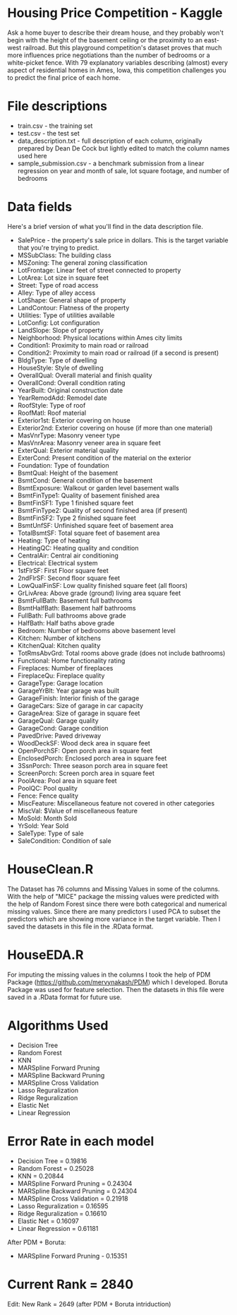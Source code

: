 # Housing Price Competition - Kaggle
Ask a home buyer to describe their dream house, and they probably won't begin with the height of the basement ceiling or the proximity to an east-west railroad. But this playground competition's dataset proves that much more influences price negotiations than the number of bedrooms or a white-picket fence.  With 79 explanatory variables describing (almost) every aspect of residential homes in Ames, Iowa, this competition challenges you to predict the final price of each home.


# File descriptions
- train.csv - the training set
- test.csv - the test set
- data_description.txt - full description of each column, originally prepared by Dean De Cock but lightly edited to match the column names used here
- sample_submission.csv - a benchmark submission from a linear regression on year and month of sale, lot square footage, and number of bedrooms


# Data fields
Here's a brief version of what you'll find in the data description file.

- SalePrice - the property's sale price in dollars. This is the target variable that you're trying to predict.
- MSSubClass: The building class
- MSZoning: The general zoning classification
- LotFrontage: Linear feet of street connected to property
- LotArea: Lot size in square feet
- Street: Type of road access
- Alley: Type of alley access
- LotShape: General shape of property
- LandContour: Flatness of the property
- Utilities: Type of utilities available
- LotConfig: Lot configuration
- LandSlope: Slope of property
- Neighborhood: Physical locations within Ames city limits
- Condition1: Proximity to main road or railroad
- Condition2: Proximity to main road or railroad (if a second is present)
- BldgType: Type of dwelling
- HouseStyle: Style of dwelling
- OverallQual: Overall material and finish quality
- OverallCond: Overall condition rating
- YearBuilt: Original construction date
- YearRemodAdd: Remodel date
- RoofStyle: Type of roof
- RoofMatl: Roof material
- Exterior1st: Exterior covering on house
- Exterior2nd: Exterior covering on house (if more than one material)
- MasVnrType: Masonry veneer type
- MasVnrArea: Masonry veneer area in square feet
- ExterQual: Exterior material quality
- ExterCond: Present condition of the material on the exterior
- Foundation: Type of foundation
- BsmtQual: Height of the basement
- BsmtCond: General condition of the basement
- BsmtExposure: Walkout or garden level basement walls
- BsmtFinType1: Quality of basement finished area
- BsmtFinSF1: Type 1 finished square feet
- BsmtFinType2: Quality of second finished area (if present)
- BsmtFinSF2: Type 2 finished square feet
- BsmtUnfSF: Unfinished square feet of basement area
- TotalBsmtSF: Total square feet of basement area
- Heating: Type of heating
- HeatingQC: Heating quality and condition
- CentralAir: Central air conditioning
- Electrical: Electrical system
- 1stFlrSF: First Floor square feet
- 2ndFlrSF: Second floor square feet
- LowQualFinSF: Low quality finished square feet (all floors)
- GrLivArea: Above grade (ground) living area square feet
- BsmtFullBath: Basement full bathrooms
- BsmtHalfBath: Basement half bathrooms
- FullBath: Full bathrooms above grade
- HalfBath: Half baths above grade
- Bedroom: Number of bedrooms above basement level
- Kitchen: Number of kitchens
- KitchenQual: Kitchen quality
- TotRmsAbvGrd: Total rooms above grade (does not include bathrooms)
- Functional: Home functionality rating
- Fireplaces: Number of fireplaces
- FireplaceQu: Fireplace quality
- GarageType: Garage location
- GarageYrBlt: Year garage was built
- GarageFinish: Interior finish of the garage
- GarageCars: Size of garage in car capacity
- GarageArea: Size of garage in square feet
- GarageQual: Garage quality
- GarageCond: Garage condition
- PavedDrive: Paved driveway
- WoodDeckSF: Wood deck area in square feet
- OpenPorchSF: Open porch area in square feet
- EnclosedPorch: Enclosed porch area in square feet
- 3SsnPorch: Three season porch area in square feet
- ScreenPorch: Screen porch area in square feet
- PoolArea: Pool area in square feet
- PoolQC: Pool quality
- Fence: Fence quality
- MiscFeature: Miscellaneous feature not covered in other categories
- MiscVal: $Value of miscellaneous feature
- MoSold: Month Sold
- YrSold: Year Sold
- SaleType: Type of sale
- SaleCondition: Condition of sale


# HouseClean.R
The Dataset has 76 columns and Missing Values in some of the columns. With the help of "MICE" package the missing values were predicted with the help of Random Forest since there were both categorical and numerical missing values. 
Since there are many predictors I used PCA to subset the predictors which are showing more variance in the target variable.
Then I saved the datasets in this file in the .RData format.

# HouseEDA.R
For imputing the missing values in the columns I took the help of PDM Package (https://github.com/mervynakash/PDM) which I developed. Boruta Package was used for feature selection. 
Then the datasets in this file were saved in a .RData format for future use.

# Algorithms Used
- Decision Tree
- Random Forest
- KNN
- MARSpline Forward Pruning
- MARSpline Backward Pruning
- MARSpline Cross Validation
- Lasso Reguralization
- Ridge Reguralization
- Elastic Net
- Linear Regression


# Error Rate in each model
- Decision Tree = 0.19816
- Random Forest = 0.25028
- KNN = 0.20844
- MARSpline Forward Pruning = 0.24304
- MARSpline Backward Pruning = 0.24304
- MARSpline Cross Validation = 0.21918
- Lasso Reguralization = 0.16595
- Ridge Reguralization = 0.16610
- Elastic Net = 0.16097
- Linear Regression = 0.61181

After PDM + Boruta:
- MARSpline Forward Pruning - 0.15351

# Current Rank = 2840
Edit: 
New Rank = 2649 (after PDM + Boruta intriduction)

